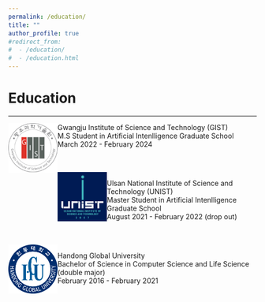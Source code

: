```yaml
---
permalink: /education/
title: ""
author_profile: true
#redirect_from: 
#  - /education/
#  - /education.html
---
```

# Education
<hr/>

<img align="left" src="./../images/gist.jpg" height="100x" width="100px"> 

Gwangju Institute of Science and Technology (GIST)
<br/>
  M.S Student in Artificial Intenlligence Graduate School
<br/>
  March 2022 - February 2024


<br/>
<br/>
<img align="left" src="./../images/unist.png" height="100x" width="100px">

Ulsan National Institute of Science and Technology (UNIST)
<br/>
  Master Student in Artificial Intenlligence Graduate School
<br/>
  August 2021 - February 2022 (drop out)


<br/>
<br/>
<img align="left" src="./../images/hgu.png" height="100x" width="100px">

Handong Global University
<br/>
  Bachelor of Science in Computer Science and Life Science (double major)
<br/>
  February 2016 - February 2021
